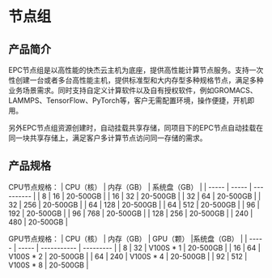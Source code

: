 # 节点组

## 产品简介
EPC节点组是以高性能的快杰云主机为底座，提供高性能计算节点服务。支持一次性创建一台或者多台高性能主机，提供标准型和大内存型多种规格节点，满足多种业务场景需求。同时支持自定义计算软件以及自有授权软件，例如GROMACS、LAMMPS、TensorFlow、PyTorch等，客户无需配置环境，操作便捷，开机即用。

另外EPC节点组资源创建时，自动挂载共享存储，同项目下的EPC节点自动挂载在同一块共享存储上，满足客户多计算节点访问同一存储的需求。

## 产品规格
CPU节点规格：
| CPU（核） | 内存（GB） | 系统盘（GB） |
| ----- | ----- | ---------- |
| 8 | 16 | 20-500GB |
| 16 | 32 | 20-500GB |
| 32 | 64 | 20-500GB |
| 32 | 256 | 20-500GB |
| 64 | 128 | 20-500GB |
| 64 | 512 | 20-500GB |
| 96 | 192 | 20-500GB |
| 96 | 768 | 20-500GB |
| 128 | 256 | 20-500GB |
| 240 | 480 | 20-500GB |  

GPU节点规格：
| CPU（核） | 内存（GB） | GPU（颗） |系统盘（GB） |
| ----- | ----- | ----------- | --------- |
| 8 | 32 | V100S * 1 | 20-500GB |
| 16 | 64 | V100S * 2 | 20-500GB |
| 64 | 240 | V100S * 4 | 20-500GB |
| 92 | 512 | V100S * 8 | 20-500GB |




